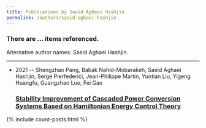 ```yaml
---
title: Publications by Saeid Aghaei Hashjin
permalink: /authors/saeid-aghaei-hashjin
---
```


<h3 id="number-posts">There are ... items referenced.</h3>
<p id='info-authors'>Alternative author names: Saeid Aghaei Hashjin.</p>
<hr />
<ul class="post-list">
<li><span class='post-meta'>2021 -- Shengzhao Pang, Babak Nahid-Mobarakeh, Saeid Aghaei Hashjin, Serge Pierfederici, Jean-Philippe Martin, Yuntian Liu, Yigeng Huangfu, Guangzhao Luo, Fei Gao</span><h3><a class='post-link' href="{{ site.baseurl }}/stability-improvement-of-cascaded-power-conversion-systems-based-on-hamiltonian-energy-control-theory">Stability Improvement of Cascaded Power Conversion Systems Based on Hamiltonian Energy Control Theory</a></h3></li>

</ul>
{% include count-posts.html %}
